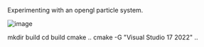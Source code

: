 Experimenting with an opengl particle system.

![image](https://github.com/user-attachments/assets/39ccc41d-8e6b-41eb-a63b-03d57561d8e8)

mkdir build
cd build
cmake ..
cmake -G "Visual Studio 17 2022" ..